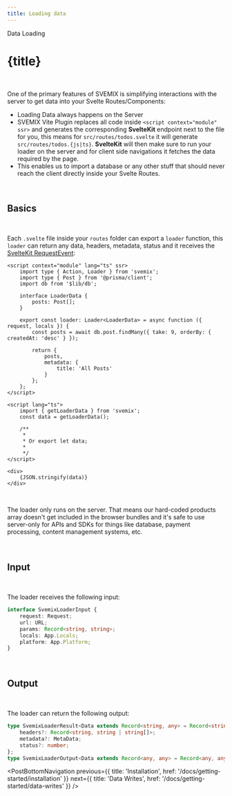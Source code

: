 ```yaml
---
title: Loading data
---
```


<script context="module">
	export const prerender = true;
</script>
<script>
	import PostBottomNavigation from "../../../components/PostBottomNavigation.svelte";
</script>

<p class="mb-4 leading-6 font-semibold text-sky-300">Data Loading</p>

# {title}

<br>

One of the primary features of SVEMIX is simplifying interactions with the server to get data into your Svelte Routes/Components:

- Loading Data always happens on the Server
- SVEMIX Vite Plugin replaces all code inside `<script context="module" ssr>` and generates the corresponding **SvelteKit** endpoint next to the file for you, this means for `src/routes/todos.svelte` it will generate `src/routes/todos.{js|ts}`. **SvelteKit** will then make sure to run your loader on the server and for client side navigations it fetches the data required by the page.
- This enables us to import a database or any other stuff that should never reach the client directly inside your Svelte Routes.

<br>

<h2 id="basics">Basics</h2>

<br>

Each `.svelte` file inside your `routes` folder can export a `loader` function, this `loader` can return any data, headers, metadata, status and it receives the [SvelteKit RequestEvent](https://kit.svelte.dev/docs#routing-endpoints):

```svelte
<script context="module" lang="ts" ssr>
	import type { Action, Loader } from 'svemix';
	import type { Post } from '@prisma/client';
	import db from '$lib/db';

	interface LoaderData {
		posts: Post[];
	}

	export const loader: Loader<LoaderData> = async function ({ request, locals }) {
		const posts = await db.post.findMany({ take: 9, orderBy: { createdAt: 'desc' } });

		return {
			posts,
			metadata: {
				title: 'All Posts'
			}
		};
	};
</script>

<script lang="ts">
	import { getLoaderData } from 'svemix';
	const data = getLoaderData();

	/**
	 *
	 * Or export let data;
	 *
	 */
</script>

<div>
	{JSON.stringify(data)}
</div>
```

<br>

The loader only runs on the server. That means our hard-coded products array doesn't get included in the browser bundles and it's safe to use server-only for APIs and SDKs for things like database, payment processing, content management systems, etc.

<br>

<h2 id="input">Input</h2>

<br>

The loader receives the following input:

```ts
interface SvemixLoaderInput {
	request: Request;
	url: URL;
	params: Record<string, string>;
	locals: App.Locals;
	platform: App.Platform;
}
```

<br>

<h2 id="output">Output</h2>

<br>

The loader can return the following output:

```ts
type SvemixLoaderResult<Data extends Record<string, any> = Record<string, any>> = Data & {
	headers?: Record<string, string | string[]>;
	metadata?: MetaData;
	status?: number;
};
type SvemixLoaderOutput<Data extends Record<any, any> = Record<any, any>> = LoaderResult<Data>;
```

<PostBottomNavigation
previous={{ title: 'Installation', href: '/docs/getting-started/installation' }}
next={{ title: 'Data Writes', href: '/docs/getting-started/data-writes'  }}
/>
